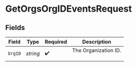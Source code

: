 # GetOrgsOrgIDEventsRequest


## Fields

| Field                  | Type                   | Required               | Description            |
| ---------------------- | ---------------------- | ---------------------- | ---------------------- |
| `OrgID`                | *string*               | :heavy_check_mark:     | The Organization ID.<br/><br/> |